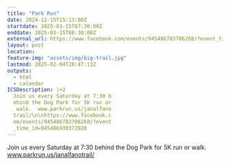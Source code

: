 ```yaml
---
title: "Park Run"
date: 2024-12-15T15:13:00Z
startdate: 2025-03-15T07:30:00Z
enddate: 2025-03-15T08:30:00Z
external_url: https://www.facebook.com/events/945486783706268/?event_time_id=945486930372920
layout: post
location: 
feature-img: "assets/img/big-trail.jpg"
lastmod: 2025-02-04T20:47:13Z
outputs:
  - html
  - calendar
ICSDescription: |+2
  Join us every Saturday at 7:30 b  ehind the Dog Park for 5K run or   walk.  www.parkrun.us/janalfano  trail/\n\nhttps://www.facebook.c  om/events/945486783706268/?event  _time_id=945486930372920
---
```


Join us every Saturday at 7&#58;30 behind the Dog Park for 5K run or walk.  www.parkrun.us/janalfanotrail/<br>
  <br>
  
